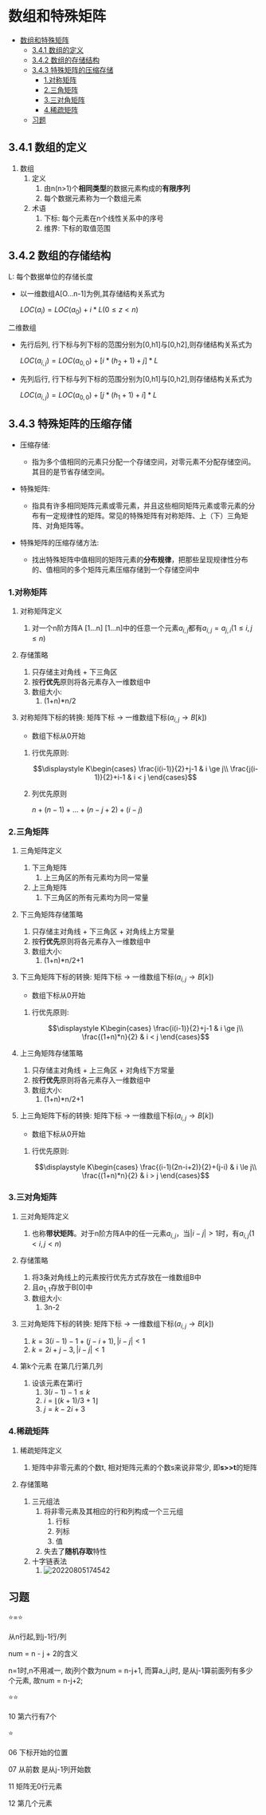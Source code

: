 # 数组和特殊矩阵

- [数组和特殊矩阵](#数组和特殊矩阵)
  - [3.4.1 数组的定义](#341-数组的定义)
  - [3.4.2 数组的存储结构](#342-数组的存储结构)
  - [3.4.3 特殊矩阵的压缩存储](#343-特殊矩阵的压缩存储)
    - [1.对称矩阵](#1对称矩阵)
    - [2.三角矩阵](#2三角矩阵)
    - [3.三对角矩阵](#3三对角矩阵)
    - [4.稀疏矩阵](#4稀疏矩阵)
  - [习题](#习题)

## 3.4.1 数组的定义

1. 数组
   1. 定义
      1. 由n(n>1)个**相同类型**的数据元素构成的**有限序列**
      2. 每个数据元素称为一个数组元素
   2. 术语
      1. 下标: 每个元素在n个线性关系中的序号
      2. 维界: 下标的取值范围

## 3.4.2 数组的存储结构

L: 每个数据单位的存储长度

- 以一维数组A[O...n-1]为例,其存储结构关系式为

    $LOC(a_i) = LOC(a_0) + i * L(0 \le z < n)$

二维数组

- 先行后列, 行下标与列下标的范围分别为[0,h1]与[0,h2],则存储结构关系式为

    $LOC(a_{i,j}) = LOC(a_{0,0}) + [i * (h_2 + 1) + j] * L$

- 先列后行, 行下标与列下标的范围分别为[0,h1]与[0,h2],则存储结构关系式为

    $LOC(a_{i,j}) = LOC(a_{0,0}) + [j * (h_1 + 1) + i] * L$

## 3.4.3 特殊矩阵的压缩存储

- 压缩存储:
  - 指为多个值相同的元素只分配一个存储空间，对零元素不分配存储空间。其目的是节省存储空间。

- 特殊矩阵:
  - 指具有许多相同矩阵元素或零元素，并且这些相同矩阵元素或零元素的分布有一定规律性的矩阵。常见的特殊矩阵有对称矩阵、上（下）三角矩阵、对角矩阵等。

- 特殊矩阵的压缩存储方法:
  - 找出特殊矩阵中值相同的矩阵元素的**分布规律**，把那些呈现规律性分布的、值相同的多个矩阵元素压缩存储到一个存储空间中

### 1.对称矩阵

1. 对称矩阵定义
   1. 对一个n阶方阵A [1...n] [1...n]中的任意一个元素$a_{i,j}$都有$a_{i,j} = a_{j,i}(1 \le i,j \le n)$

2. 存储策略
   1. 只存储主对角线 + 下三角区
   2. 按**行优先**原则将各元素存入一维数组中
   3. 数组大小:
      1. (1+n)*n/2

3. 对称矩阵下标的转换: 矩阵下标 -> 一维数组下标$(a_{i,j} \to B[k])$
   - 数组下标从0开始
   1. 行优先原则:

      $$\displaystyle K\begin{cases}
      \frac{i(i-1)}{2}+j-1 & i \ge j\\
      \frac{j(i-1)}{2}+i-1 & i < j
      \end{cases}$$

   2. 列优先原则

      $n+(n-1)+...+(n-j+2)+(i-j)$

### 2.三角矩阵

1. 三角矩阵定义
   1. 下三角矩阵
      1. 上三角区的所有元素均为同一常量
   2. 上三角矩阵
      1. 下三角区的所有元素均为同一常量

2. 下三角矩阵存储策略
   1. 只存储主对角线 + 下三角区 + 对角线上方常量
   2. 按**行优先**原则将各元素存入一维数组中
   3. 数组大小:
      1. (1+n)*n/2+1

3. 下三角矩阵下标的转换: 矩阵下标 -> 一维数组下标$(a_{i,j} \to B[k])$
   - 数组下标从0开始
   1. 行优先原则:

      $$\displaystyle K\begin{cases}
      \frac{i(i-1)}{2}+j-1 & i \ge j\\
      \frac{(1+n)*n}{2} & i < j
      \end{cases}$$

4. 上三角矩阵存储策略
   1. 只存储主对角线 + 上三角区 + 对角线下方常量
   2. 按**行优先**原则将各元素存入一维数组中
   3. 数组大小:
      1. (1+n)*n/2+1

5. 上三角矩阵下标的转换: 矩阵下标 -> 一维数组下标$(a_{i,j} \to B[k])$
   - 数组下标从0开始
   1. 行优先原则:

      $$\displaystyle K\begin{cases}
      \frac{(i-1)(2n-i+2)}{2}+(j-i) & i \le j\\
      \frac{(1+n)*n}{2} & i > j
      \end{cases}$$

### 3.三对角矩阵

1. 三对角矩阵定义
   1. 也称**带状矩阵**。对于n阶方阵A中的任一元素$a_{i,j}$，当$|i-j|>1$时，有$a_{i,j} (1<i,j<n)$

2. 存储策略
   1. 将3条对角线上的元素按行优先方式存放在一维数组B中
   2. 且$a_{1,1}$存放于B[0]中
   3. 数组大小:
      1. 3n-2

3. 三对角矩阵下标的转换: 矩阵下标 -> 一维数组下标$(a_{i,j} \to B[k])$
   1. $k=3(i-1)-1 + (j-i+1),|i-j|<1$
   2. $k=2i+j-3,|i-j|<1$

4. 第k个元素 在第几行第几列
   1. 设该元素在第i行
      1. $3(i-1)-1 \le k$
      2. $i = \lfloor (k+1)/3+1 \rfloor$
      3. $j = k-2i+3$

### 4.稀疏矩阵

1. 稀疏矩阵定义
   1. 矩阵中非零元素的个数t, 相对矩阵元素的个数s来说非常少, 即**s>>t**的矩阵

2. 存储策略
   1. 三元组法
      1. 将非零元素及其相应的行和列构成一个三元组
         1. 行标
         2. 列标
         3. 值
      2. 失去了**随机存取**特性
   2. 十字链表法
      1. ![20220805174542](https://raw.githubusercontent.com/Logible/Image/main/note_image/20220805174542.png)

## 习题

⭐=⭐

从n行起,到j-1行/列

num = n - j + 2的含义

n=1时,n不用减一, 故j列个数为num = n-j+1, 而算a_i,j时, 是从j-1算前面列有多少个元素, 故num = n-j+2;

⭐⭐

10 第六行有7个

⭐

06 下标开始的位置

07 从前数 是从j-1列开始数

11 矩阵无0行元素

12 第几个元素
